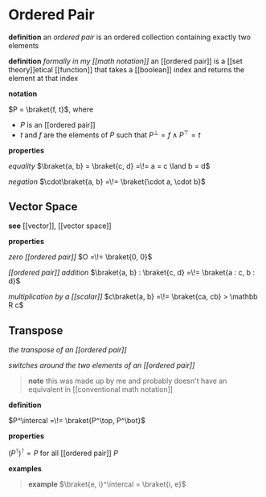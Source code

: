 # Ordered Pair

**definition** an _ordered pair_ is an ordered collection containing exactly two elements

**definition** _formally in my [[math notation]]_ an [[ordered pair]] is a [[set theory]]etical [[function]] that takes a [[boolean]] index and returns the element at that index

**notation**

$P = \braket{f, t}$, where

- $P$ is an [[ordered pair]]
- $t$ and $f$ are the elements of $P$ such that $P^\bot = f \land P^\top = t$

**properties**

_equality_ $\braket{a, b} = \braket{c, d} =\!= a = c \land b = d$

_negation_ $\cdot\braket{a, b} =\!= \braket{\cdot a, \cdot b}$

## Vector Space

**see** [[vector]], [[vector space]]

**properties**

_zero [[ordered pair]]_ $O =\!= \braket{0, 0}$

_[[ordered pair]] addition_ $\braket{a, b} : \braket{c, d} =\!= \braket{a : c, b : d}$

_multiplication by a [[scalar]]_ $c\braket{a, b} =\!= \braket{ca, cb} > \mathbb R c$

## Transpose

_the transpose of an [[ordered pair]]_

_switches around the two elements of an [[ordered pair]]_

> **note** this was made up by me and probably doesn't have an equivalent in [[conventional math notation]]

**definition**

$P^\intercal =\!= \braket{P^\top, P^\bot}$

**properties**

$(P^\intercal)^\intercal = P$ for all [[ordered pair]] $P$

**examples**

> **example** $\braket{e, i}^\intercal = \braket{i, e}$
